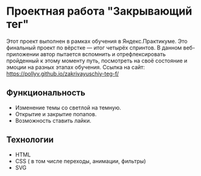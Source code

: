 # Проектная работа "Закрывающий тег"

Этот проект выполнен в рамках обучения в Яндекс.Практикуме. Это финальный проект по вёрстке — итог четырёх спринтов. В данном веб-приложении автор пытается вспомнить и отрефлексировать пройденный к этому моменту путь, посмотреть на своё состояние и эмоции на разных этапах обучения. Ссылка на сайт: https://pollyv.github.io/zakrivayuschiy-teg-f/

## Функциональность

- Изменение темы со светлой на темную.
- Открытие и закрытие попапов.
- Возможность ставить лайки.

## Технологии

- HTML
- CSS ( в том числе переходы, анимации, фильтры)
- SVG 
